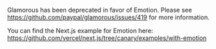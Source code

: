 Glamorous has been deprecated in favor of Emotion. Please see https://github.com/paypal/glamorous/issues/419 for more information.

You can find the Next.js example for Emotion here: https://github.com/vercel/next.js/tree/canary/examples/with-emotion
